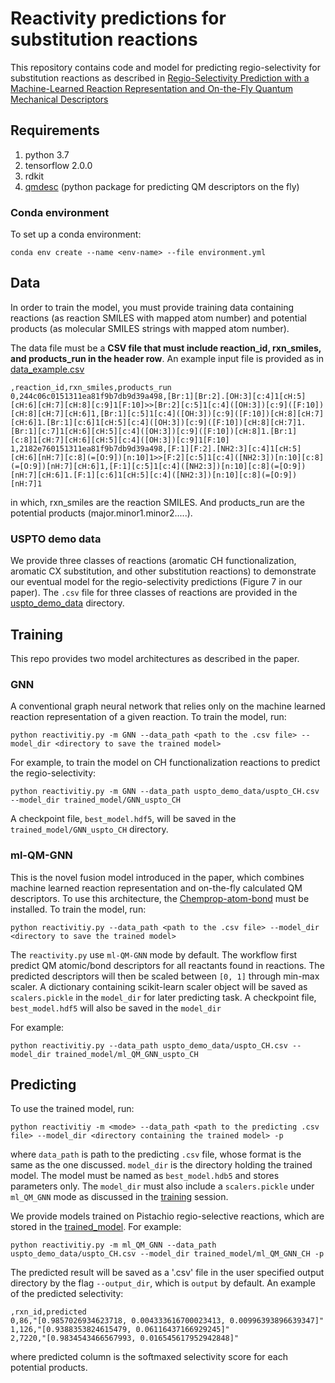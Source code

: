 # Reactivity predictions for substitution reactions

This repository contains code and model for predicting regio-selectivity for substitution reactions as described in 
[Regio-Selectivity Prediction with a Machine-Learned Reaction Representation and On-the-Fly Quantum Mechanical Descriptors](https://chemrxiv.org/articles/preprint/Regio-Selectivity_Prediction_with_a_Machine-Learned_Reaction_Representation_and_On-the-Fly_Quantum_Mechanical_Descriptors/12907316)

## Requirements

1. python 3.7
2. tensorflow 2.0.0
3. rdkit
3. [qmdesc](https://github.com/yanfeiguan/chemprop-atom-bond) (python package for predicting QM descriptors on the fly)

### Conda environment
To set up a conda environment:
```
conda env create --name <env-name> --file environment.yml
```

## Data

In order to train the model, you must provide training data containing reactions (as reaction SMILES with mapped atom number) and 
potential products (as molecular SMILES strings with mapped atom number). 

The data file must be a **CSV file that must include reaction_id, rxn_smiles, and products_run in the header row**. An example input file is provided as in [data_example.csv](./data_example.csv)
```
,reaction_id,rxn_smiles,products_run
0,244c06c0151311ea81f9b7db9d39a498,[Br:1][Br:2].[OH:3][c:4]1[cH:5][cH:6][cH:7][cH:8][c:9]1[F:10]>>[Br:2][c:5]1[c:4]([OH:3])[c:9]([F:10])[cH:8][cH:7][cH:6]1,[Br:1][c:5]1[c:4]([OH:3])[c:9]([F:10])[cH:8][cH:7][cH:6]1.[Br:1][c:6]1[cH:5][c:4]([OH:3])[c:9]([F:10])[cH:8][cH:7]1.[Br:1][c:7]1[cH:6][cH:5][c:4]([OH:3])[c:9]([F:10])[cH:8]1.[Br:1][c:8]1[cH:7][cH:6][cH:5][c:4]([OH:3])[c:9]1[F:10]
1,2182e760151311ea81f9b7db9d39a498,[F:1][F:2].[NH2:3][c:4]1[cH:5][cH:6][nH:7][c:8](=[O:9])[n:10]1>>[F:2][c:5]1[c:4]([NH2:3])[n:10][c:8](=[O:9])[nH:7][cH:6]1,[F:1][c:5]1[c:4]([NH2:3])[n:10][c:8](=[O:9])[nH:7][cH:6]1.[F:1][c:6]1[cH:5][c:4]([NH2:3])[n:10][c:8](=[O:9])[nH:7]1
```

in which, rxn_smiles are the reaction SMILES. And products_run are the potential products (major.minor1.minor2.....).

### USPTO demo data
We provide three classes of reactions (aromatic CH functionalization, aromatic CX substitution, and other substitution reactions)
to demonstrate our eventual model for the regio-selectivity predictions (Figure 7 in our paper). The `.csv` file for three classes of reactions 
are provided in the [uspto_demo_data](./uspto_demo_data) directory.  

## Training
This repo provides two model architectures as described in the paper.

### GNN
A conventional graph neural network that relies only on the machine learned reaction representation of a given reaction. 
To train the model, run:
```
python reactivitiy.py -m GNN --data_path <path to the .csv file> --model_dir <directory to save the trained model> 
```

For example, to train the model on CH functionalization reactions to predict the regio-selectivity:
```angular2
python reactivitiy.py -m GNN --data_path uspto_demo_data/uspto_CH.csv --model_dir trained_model/GNN_uspto_CH
```

A checkpoint file, `best_model.hdf5`, will be saved in the `trained_model/GNN_uspto_CH` directory.

### ml-QM-GNN

This is the novel fusion model introduced in the paper, which combines machine learned reaction representation and on-the-fly
calculated QM descriptors. To use this architecture, the [Chemprop-atom-bond](https://github.com/yanfeiguan/chemprop-atom-bond) 
must be installed. To train the model, run:

```
python reactivitiy.py --data_path <path to the .csv file> --model_dir <directory to save the trained model> 
``` 

The `reactivity.py` use `ml-QM-GNN` mode by default. The workflow first predict QM atomic/bond descriptors for all reactants found in reactions.
The predicted descriptors will then be scaled between `[0, 1]` through min-max scaler. A dictionary containing scikit-learn scaler object will be saved 
as `scalers.pickle` in the `model_dir` for later predicting task. A checkpoint file, `best_model.hdf5` will also be saved in the `model_dir`

For example:
```angular2
python reactivitiy.py --data_path uspto_demo_data/uspto_CH.csv --model_dir trained_model/ml_QM_GNN_uspto_CH
```

## Predicting
To use the trained model, run:

```
python reactivitiy -m <mode> --data_path <path to the predicting .csv file> --model_dir <directory containing the trained model> -p 
```

where `data_path` is path to the predicting `.csv` file, whose format is the same as the one discussed. `model_dir` is the directory holding the trained model. 
The model must be named as `best_model.hdb5` and stores parameters only. The `model_dir` must also include a `scalers.pickle` under `ml_QM_GNN` mode as discussed in the
[training](#Training) session.

We provide models trained on Pistachio regio-selective reactions, which are stored in the [trained_model](./trained_model). For example:
```angular2
python reactivitiy.py -m ml_QM_GNN --data_path uspto_demo_data/uspto_CH.csv --model_dir trained_model/ml_QM_GNN_CH -p 
``` 

The predicted result will be saved as a '.csv' file in the user specified output directory by the flag `--output_dir`, 
which is `output` by default. An example of the predicted selectivity:
```angular2
,rxn_id,predicted
0,86,"[0.9857026934623718, 0.004333616700023413, 0.00996393896639347]"
1,126,"[0.9388353824615479, 0.06116437166929245]"
2,7220,"[0.9834543466567993, 0.016545617952942848]"
```
where predicted column is the softmaxed selectivity score for each potential products. 